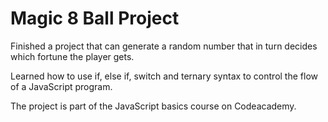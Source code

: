 # Magic 8 Ball Project

Finished a project that can generate a random number that in turn decides which fortune the player gets.

Learned how to use if, else if, switch and ternary syntax to control the flow of a JavaScript program.

The project is part of the JavaScript basics course on Codeacademy.
